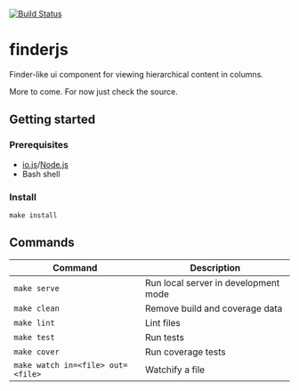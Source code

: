 [![Build Status](https://travis-ci.org/mynameistechno/finderjs.svg?branch=master)](https://travis-ci.org/mynameistechno/finderjs)

# finderjs

Finder-like ui component for viewing hierarchical content in columns.

More to come. For now just check the source.

## Getting started

### Prerequisites

* [io.js][iojs]/[Node.js][node]
* Bash shell

[iojs]: https://iojs.org/
[node]: https://nodejs.org/

### Install

```
make install
```

## Commands

Command      | Description
-------------|-------------------------------------
`make serve` | Run local server in development mode
`make clean` | Remove build and coverage data
`make lint`  | Lint files
`make test`  | Run tests
`make cover` | Run coverage tests
`make watch in=<file> out=<file>` | Watchify a file

